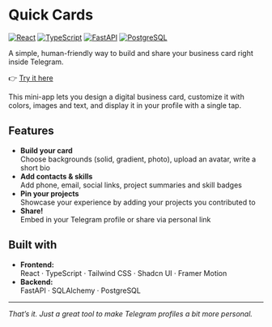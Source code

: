 # Quick Cards

<p>
  <a href="https://reactjs.org/"><img src="https://img.shields.io/badge/React-18-blue?logo=react&logoColor=white" alt="React"></a>
  <a href="https://www.typescriptlang.org/"><img src="https://img.shields.io/badge/TypeScript-blue?logo=typescript&logoColor=white" alt="TypeScript"></a>
  <a href="https://fastapi.tiangolo.com/"><img src="https://img.shields.io/badge/FastAPI-0.100+-green?logo=fastapi&logoColor=white" alt="FastAPI"></a>
  <a href="https://www.postgresql.org/"><img src="https://img.shields.io/badge/PostgreSQL-blue?logo=postgresql&logoColor=white" alt="PostgreSQL"></a>
</p>

A simple, human-friendly way to build and share your business card right inside Telegram.  

👉 [Try it here](https://t.me/quick_business_bot)

This mini-app lets you design a digital business card, customize it with colors, images and text, and display it in your profile with a single tap.

## Features

- **Build your card**  
  Choose backgrounds (solid, gradient, photo), upload an avatar, write a short bio  
- **Add contacts & skills**  
  Add phone, email, social links, project summaries and skill badges  
- **Pin your projects**  
  Showcase your experience by adding your projects you contributed to  
- **Share!**  
  Embed in your Telegram profile or share via personal link  

## Built with

- **Frontend:**  
  React · TypeScript · Tailwind CSS · Shadcn UI · Framer Motion  
- **Backend:**  
  FastAPI · SQLAlchemy · PostgreSQL

---

*That’s it. Just a great tool to make Telegram profiles a bit more personal.*  
